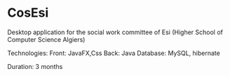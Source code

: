 # CosEsi
Desktop application for the  social work committee of Esi (Higher School of Computer Science Algiers)

Technologies:
   Front: JavaFX,Css
   Back: Java
   Database: MySQL, hibernate

Duration: 3 months

